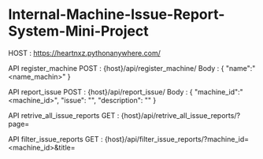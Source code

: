 # Internal-Machine-Issue-Report-System-Mini-Project

HOST : https://heartnxz.pythonanywhere.com/




API register_machine
POST : {host}/api/register_machine/
Body : {
    "name":"<name_machin>"
}




API report_issue
POST : {host}/api/report_issue/
Body : {
    "machine_id":"<machine_id>",
    "issue": "<issue>",
    "description": "<description>"
}




API retrive_all_issue_reports
GET : {host}/api/retrive_all_issue_reports/?page=<page>




API filter_issue_reports
GET :  {host}/api/filter_issue_reports/?machine_id=<machine_id>&title=<title>&description=<description>&start_timestamp=<start_timestamp>&end_timestamp=<start_timestamp>&status=<status>




API counting_issue_reports
GET : {host}/api/counting_issue_reports/?page=<page>




API count_common_words
GET : {host}/api/count_common_words/?top_k=<top_k>




API count_common_words
POST : {host}/api/resolvingandhistory/<issue_id>/
Body : {
    "status":"<status>",
    "comment": "<comment>",
}




API count_common_words
GET : {host}/api/retrieveissuedetail/<issue_id>/




